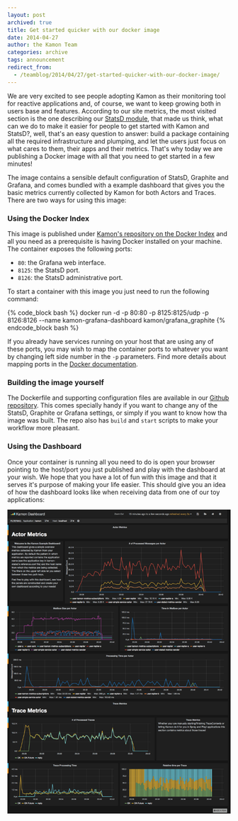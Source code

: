 ```yaml
---
layout: post
archived: true
title: Get started quicker with our docker image
date: 2014-04-27
author: the Kamon Team
categories: archive
tags: announcement
redirect_from:
  - /teamblog/2014/04/27/get-started-quicker-with-our-docker-image/
---
```


We are very excited to see people adopting Kamon as their monitoring tool for reactive applications and, of course, we
want to keep growing both in users base and features. According to our site metrics, the most visited section is the one
describing our [StatsD module], that made us think, what can we do to make it easier for people to get started
with Kamon and StatsD?, well, that's an easy question to answer: build a package containing all the required
infrastructure and plumping, and let the users just focus on what cares to them, their apps and their metrics. That's
why today we are publishing a Docker image with all that you need to get started in a few minutes!



The image contains a sensible default configuration of StatsD, Graphite and Grafana, and comes bundled with a example
dashboard that gives you the basic metrics currently collected by Kamon for both Actors and Traces. There are two ways
for using this image:


### Using the Docker Index ###

This image is published under [Kamon's repository on the Docker Index](https://index.docker.io/u/kamon/) and all you
need as a prerequisite is having Docker installed on your machine. The container exposes the following ports:

- `80`: the Grafana web interface.
- `8125`: the StatsD port.
- `8126`: the StatsD administrative port.

To start a container with this image you just need to run the following command:

{% code_block bash %}
docker run -d -p 80:80 -p 8125:8125/udp -p 8126:8126 --name kamon-grafana-dashboard kamon/grafana_graphite
{% endcode_block bash %}

If you already have services running on your host that are using any of these ports, you may wish to map the container
ports to whatever you want by changing left side number in the `-p` parameters. Find more details about mapping ports
in the [Docker documentation](http://docs.docker.io/use/port_redirection/#port-redirection).


### Building the image yourself ###

The Dockerfile and supporting configuration files are available in our [Github repository](https://github.com/kamon-io/docker-grafana-graphite).
This comes specially handy if you want to change any of the StatsD, Graphite or Grafana settings, or simply if you want
to know how tha image was built. The repo also has `build` and `start` scripts to make your workflow more pleasant.


### Using the Dashboard ###

Once your container is running all you need to do is open your browser pointing to the host/port you just published and
play with the dashboard at your wish. We hope that you have a lot of fun with this image and that it serves it's
purpose of making your life easier. This should give you an idea of how the dashboard looks like when receiving data
from one of our toy applications:

<img class="img-fluid" src="/assets/img/kamon-statsd-grafana.png">


[StatsD module]: /docs/latest/reporters/statsd/
